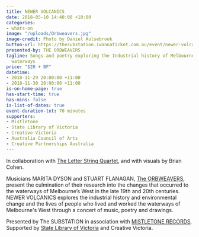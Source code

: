 ```yaml
---
title: NEWER VOLCANICS
date: 2018-05-10 14:40:00 +10:00
categories:
- whats-on
image: "/uploads/Orbweavers.jpg"
image-credit: Photo by Daniel Aulsebrook
button-url: https://thesubstation.iwannaticket.com.au/event/newer-volcanics-MTUyNzc
presented-by: THE ORBWEAVERS
tagline: Songs and poetry exploring the Industrial history of Melbourne's western
  waterways
price: "$20 + BF"
datetime:
- 2018-11-29 20:00:00 +11:00
- 2018-11-30 20:00:00 +11:00
is-on-home-page: true
has-start-time: true
has-mins: false
is-list-of-dates: true
event-duration-txt: 70 minutes
supporters:
- Mistletone
- State Library of Victoria
- Creative Victoria
- Australia Council of Arts
- Creative Partnerships Australia
---
```


In collaboration with [The Letter String Quartet](https://www.theletterstringquartet.com/), and with visuals by Brian Cohen. 

Musicians MARITA DYSON and STUART FLANAGAN, [The ORBWEAVERS](http://www.theorbweavers.com/), present the culmination of their research into the changes that occurred to the waterways of Melbourne’s West in the late 19th and 20th centuries. NEWER VOLCANICS explores the industrial history and environmental change and the lives of people who lived and worked the waterways of Melbourne's West through a concert of music, poetry and drawings.

Presented by The SUBSTATION in association with [MISTLETONE RECORDS](https://www.mistletone.net/). Supported by [State Library of Victoria](https://www.slv.vic.gov.au/) and Creative Victoria.